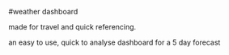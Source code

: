 #weather dashboard

made for travel and quick referencing. 

an easy to use, quick to analyse dashboard for a 5 day forecast 
